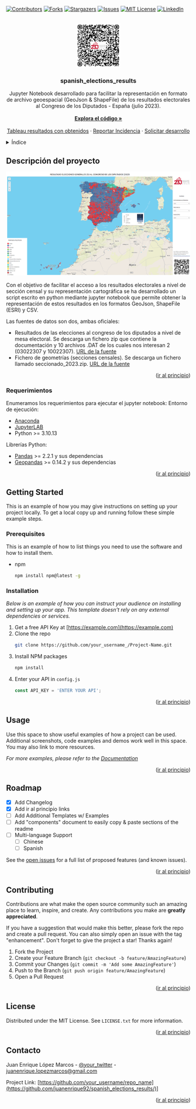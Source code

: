 <a name="readme-top"></a>

<!-- PROJECT SHIELDS -->
[![Contributors][contributors-shield]][contributors-url]
[![Forks][forks-shield]][forks-url]
[![Stargazers][stars-shield]][stars-url]
[![Issues][issues-shield]][issues-url]
[![MIT License][license-shield]][license-url]
[![LinkedIn][linkedin-shield]][linkedin-url]


<br />
<div align="center">
  <a href="https://github.com/juanenrique92/spanish_elections_results">
    <img src="images/qr_elecciones_generales_23J.png" alt="Logo" width="120" height="120">
  </a>
  <h3 align="center">spanish_elections_results</h3>
  <p align="center">
    Jupyter Notebook desarrollado para facilitar la representación en formato de archivo geoespacial (GeoJson & ShapeFile) de los resultados electorales al Congreso de los Diputados - España (julio 2023).
    <br />
    <br />
    <a href="https://github.com/juanenrique92/spanish_elections_results"><strong>Explora el código »</strong></a>
    <br />
    <br />
    <a href="https://github.com/juanenrique92/spanish_elections_results">Tableau resultados con obtenidos</a>
    ·
    <a href="https://github.com/juanenrique92/spanish_elections_results/issues">Reportar Incidencia</a>
    ·
    <a href="https://github.com/juanenrique92/spanish_elections_results/issues">Solicitar desarrollo</a>
  </p>
</div>



<!-- Tabla de contenido -->
<details>
  <summary>Índice</summary>
  <ol>
    <li>
      <a href="#about-the-project">Descripción del proyecto</a>
      <ul>
        <li><a href="#built-with">Requerimientos</a></li>
      </ul>
    </li>
    <li>
      <a href="#getting-started">Getting Started</a>
      <ul>
        <li><a href="#prerequisites">Prerequisites</a></li>
        <li><a href="#installation">Installation</a></li>
      </ul>
    </li>
    <li><a href="#usage">Usage</a></li>
    <li><a href="#roadmap">Roadmap</a></li>
    <li><a href="#contributing">Contributing</a></li>
    <li><a href="#license">License</a></li>
    <li><a href="#contact">Contact</a></li>
    <li><a href="#acknowledgments">Acknowledgments</a></li>
  </ol>
</details>



<!-- Descripción del proyecto -->
## Descripción del proyecto


[![Product Name Screen Shot][product-screenshot]](https://public.tableau.com/app/profile/juan.enrique/viz/ResultadosElectoralesalCongresodelosDiputadosEspaa23deJuliode2023/BUSCADORELECCIONES23J?publish=yes)

Con el objetivo de facilitar el acceso a los resultados electorales a nivel de sección censal y su representación cartográfica se ha desarrollado un script escrito en python mediante jupyter notebook que permite obtener la representación de estos resultados en los formatos GeoJson, ShapeFile (ESRI) y CSV.

Las fuentes de datos son dos, ambas oficiales:
- Resultados de las elecciones al congreso de los diputados a nivel de mesa electoral. Se descarga un fichero zip que contiene la documentación y 10 archivos .DAT de los cuales nos interesan 2 (03022307 y 10022307). [URL de la fuente](https://infoelectoral.interior.gob.es/es/elecciones-celebradas/area-de-descargas/)
- Fichero de geometrías (secciones censales). Se descarga un fichero llamado seccionado_2023.zip. [URL de la fuente](https://www.ine.es/ss/Satellite?L=es_ES&c=Page&cid=1259952026632&p=1259952026632&pagename=ProductosYServicios%2FPYSLayout)


<p align="right">(<a href="#readme-top">ir al principio</a>)</p>



### Requerimientos

Enumeramos los requerimientos para ejecutar el jupyter notebook:
Entorno de ejecución:
- [Anaconda](https://www.anaconda.com/)
- [JupyterLAB](https://jupyter.org/)
- Python >= 3.10.13

Librerías Python:

- [Pandas](https://pandas.pydata.org/) >= 2.2.1 y sus dependencias
- [Geopandas](https://geopandas.org/) >= 0.14.2 y sus dependencias


<p align="right">(<a href="#readme-top">ir al principio</a>)</p>



<!-- GETTING STARTED -->
## Getting Started

This is an example of how you may give instructions on setting up your project locally.
To get a local copy up and running follow these simple example steps.

### Prerequisites

This is an example of how to list things you need to use the software and how to install them.
* npm
  ```sh
  npm install npm@latest -g
  ```

### Installation

_Below is an example of how you can instruct your audience on installing and setting up your app. This template doesn't rely on any external dependencies or services._

1. Get a free API Key at [https://example.com](https://example.com)
2. Clone the repo
   ```sh
   git clone https://github.com/your_username_/Project-Name.git
   ```
3. Install NPM packages
   ```sh
   npm install
   ```
4. Enter your API in `config.js`
   ```js
   const API_KEY = 'ENTER YOUR API';
   ```

<p align="right">(<a href="#readme-top">ir al principio</a>)</p>



<!-- USAGE EXAMPLES -->
## Usage

Use this space to show useful examples of how a project can be used. Additional screenshots, code examples and demos work well in this space. You may also link to more resources.

_For more examples, please refer to the [Documentation](https://example.com)_

<p align="right">(<a href="#readme-top">ir al principio</a>)</p>



<!-- ROADMAP -->
## Roadmap

- [x] Add Changelog
- [x] Add ir al principio links
- [ ] Add Additional Templates w/ Examples
- [ ] Add "components" document to easily copy & paste sections of the readme
- [ ] Multi-language Support
    - [ ] Chinese
    - [ ] Spanish

See the [open issues](https://github.com/othneildrew/spanish_elections_results/issues) for a full list of proposed features (and known issues).

<p align="right">(<a href="#readme-top">ir al principio</a>)</p>



<!-- CONTRIBUTING -->
## Contributing

Contributions are what make the open source community such an amazing place to learn, inspire, and create. Any contributions you make are **greatly appreciated**.

If you have a suggestion that would make this better, please fork the repo and create a pull request. You can also simply open an issue with the tag "enhancement".
Don't forget to give the project a star! Thanks again!

1. Fork the Project
2. Create your Feature Branch (`git checkout -b feature/AmazingFeature`)
3. Commit your Changes (`git commit -m 'Add some AmazingFeature'`)
4. Push to the Branch (`git push origin feature/AmazingFeature`)
5. Open a Pull Request

<p align="right">(<a href="#readme-top">ir al principio</a>)</p>



<!-- LICENSE -->
## License

Distributed under the MIT License. See `LICENSE.txt` for more information.

<p align="right">(<a href="#readme-top">ir al principio</a>)</p>



<!-- CONTACT -->
## Contacto

Juan Enrique López Marcos - [@your_twitter](https://twitter.com/your_username) - juanenrique.lopezmarcos@gmail.com

Project Link: [https://github.com/your_username/repo_name](https://github.com/juanenrique92/spanish_elections_results/)]

<p align="right">(<a href="#readme-top">ir al principio</a>)</p>




<!-- MARKDOWN LINKS & IMAGES -->
<!-- https://www.markdownguide.org/basic-syntax/#reference-style-links -->
[contributors-shield]: https://img.shields.io/github/contributors/juanenrique92/spanish_elections_results.svg?style=for-the-badge
[contributors-url]: https://github.com/juanenrique92/spanish_elections_results/graphs/contributors
[forks-shield]: https://img.shields.io/github/forks/juanenrique92/spanish_elections_results.svg?style=for-the-badge
[forks-url]: https://github.com/juanenrique92/spanish_elections_results/network/members
[stars-shield]: https://img.shields.io/github/stars/juanenrique92/spanish_elections_results.svg?style=for-the-badge
[stars-url]: https://github.com/juanenrique92/spanish_elections_results/stargazers
[issues-shield]: https://img.shields.io/github/issues/juanenrique92/spanish_elections_results.svg?style=for-the-badge
[issues-url]: https://github.com/juanenrique92/spanish_elections_results/issues
[license-shield]: https://img.shields.io/github/license/juanenrique92/spanish_elections_results.svg?style=for-the-badge
[license-url]: https://github.com/juanenrique92/spanish_elections_results/blob/master/LICENSE.txt
[linkedin-shield]: https://img.shields.io/badge/-LinkedIn-black.svg?style=for-the-badge&logo=linkedin&colorB=555
[linkedin-url]: https://www.linkedin.com/in/juanenriquelopezmarcos
[product-screenshot]: images/sc_tableau.png
[Python.js]: https://img.shields.io/badge/next.js-000000?style=for-the-badge&logo=nextdotjs&logoColor=white
[Python-url]: https://www.python.org/
[React.js]: https://img.shields.io/badge/React-20232A?style=for-the-badge&logo=react&logoColor=61DAFB
[React-url]: https://reactjs.org/
